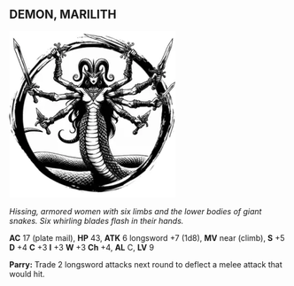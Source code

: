 ## DEMON, MARILITH

![](images/demon-marilith.webp)

_Hissing, armored women with six limbs and the lower bodies of giant snakes. Six whirling blades flash in their hands._

**AC** 17 (plate mail), **HP** 43, **ATK** 6 longsword +7 (1d8), **MV** near (climb), **S** +5 **D** +4 **C** +3 **I** +3 **W** +3 **Ch** +4, **AL** C, **LV** 9

**Parry:** Trade 2 longsword attacks next round to deflect a melee attack that would hit.

